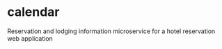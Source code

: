 # calendar
Reservation and lodging information microservice for a hotel reservation web application
